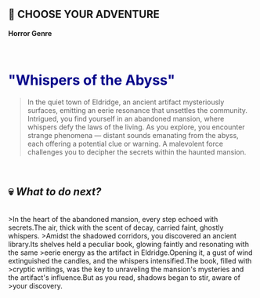 ## 📖 CHOOSE YOUR ADVENTURE


**Horror Genre**

<br/>

# <span style="color:darkblue">"Whispers of the Abyss"</span>

> In the quiet town of Eldridge, an ancient artifact mysteriously
> surfaces, emitting an eerie resonance that unsettles the community.
> Intrigued, you find yourself in an abandoned mansion, where whispers
> defy the laws of the living. As you explore, you encounter strange
> phenomena — distant sounds emanating from the abyss, each offering a
> potential clue or warning. A malevolent force challenges you to
> decipher the secrets within the haunted mansion.

<br/>

## 💀 ***What to do next?***

<br/>
>In the heart of the abandoned mansion, every step echoed with secrets.The air, thick with the scent of decay, carried faint, ghostly whispers.
>Amidst the shadowed corridors, you discovered an ancient library.Its shelves held a peculiar book, glowing faintly and resonating with the same >eerie energy as the artifact in Eldridge.Opening it, a gust of wind extinguished the candles, and the whispers intensified.The book, filled with >cryptic writings, was the key to unraveling the mansion's mysteries and the artifact's influence.But as you read, shadows began to stir, aware of >your discovery.
<br/>